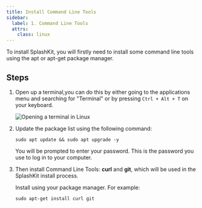 ```yaml
---
title: Install Command Line Tools
sidebar:
  label: 1. Command Line Tools
  attrs:
    class: linux
---
```


To install SplashKit, you will firstly need to install some command line tools using the apt or apt-get package manager.

## Steps

1. Open up a terminal,you can do this by either going to the applications menu and searching for "Terminal" or by pressing `Ctrl + Alt + T` on your keyboard.

    ![Opening a terminal in Linux](/gifs/linux/open-terminal.gif)

2. Update the package list using the following command:

    ```shell
    sudo apt update && sudo apt upgrade -y
    ```

    You will be prompted to enter your password. This is the password you use to log in to your computer.

3. Then install Command Line Tools: **curl** and **git**, which will be used in the SplashKit install process.

    Install using your package manager. For example:

    ```shell
    sudo apt-get install curl git
    ```
